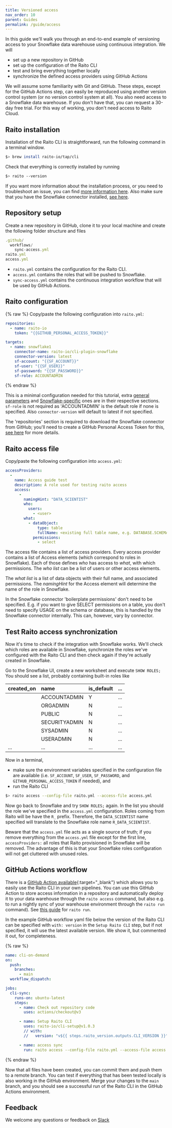 ```yaml
---
title: Versioned access
nav_order: 10
parent: Guides
permalink: /guide/access
---
```


In this guide we'll walk you through an end-to-end example of versioning access to your Snowflake data warehouse using continuous integration. We will
- set up a new repository in GitHub
- set up the configuration of the Raito CLI
- test and bring everything together locally
- synchronize the defined access providers using GitHub Actions
  
We will assume some familiarity with Git and GitHub. These steps, except for the GitHub Actions step, can easily be reproduced using another version control system (or no version control system at all). You also need access to a Snowflake data warehouse. 
If you don't have that, you can request a 30-day free trial. For this way of working, you don't need access to Raito Cloud.


## Raito installation

Installation of the Raito CLI is straightforward, run the following command in a terminal window.
```bash
$> brew install raito-io/tap/cli
```

Check that everything is correctly installed by running
```bash
$> raito --version
```

If you want more information about the installation process, or you need to troubleshoot an issue, you can find [more information here](/cli/installation). Also make sure that you have the Snowflake connector installed, [see here](/cli/installation#-to-a-data-source). 


## Repository setup

Create a new repository in GitHub, clone it to your local machine and create the following folder structure and files
```js
.github/
  workflows/
    sync-access.yml
raito.yml
access.yml
```

- `raito.yml` contains the configuration for the Raito CLI.
- `access.yml` contains the roles that will be pushed to Snowflake.
- `sync-access.yml` contains the continuous integration workflow that will be used by GitHub Actions.



## Raito configuration

{% raw %}
Copy/paste the following configuration into `raito.yml`:
```yaml
repositories:
  - name: raito-io
    token: "{{GITHUB_PERSONAL_ACCESS_TOKEN}}"

targets:
  - name: snowflake1
    connector-name: raito-io/cli-plugin-snowflake
    connector-version: latest
    sf-account: "{{SF_ACCOUNT}}"
    sf-user: "{{SF_USER}}"
    sf-password: "{{SF_PASSWORD}}"
    sf-role: ACCOUNTADMIN
```
{% endraw %}

This is a minimal configuration needed for this tutorial, extra [general parameters](/cli/configuration) and [Snowflake-specific](/cli/connectors/snowflake) ones are in their respective sections. `sf-role` is not required as 'ACCOUNTADMIN' is the default role if none is specified. Also `connector-version` will default to latest if not specified.

The 'repositories' section is required to download the Snowflake connector from GitHub; you'll need to create a GitHub Personal Access Token for this, [see here](/cli/installation#-to-a-data-source) for more details. 

<!-- TODO: Double check if this is required for public repos.  -->




## Raito access file

Copy/paste the following configuration into `access.yml`:
```yaml
accessProviders:
  -
    name: Access guide test
    description: A role used for testing raito access
    access:
      - 
        namingHint: "DATA_SCIENTIST"
        who:
          users:
            - <user>
        what:
          - dataObject:
              type: table
              fullName: <existing full table name, e.g. DATABASE.SCHEMA.TABLE>
            permissions:
              - select
```

The access file contains a list of access providers. Every access provider contains a list of Access elements (which correspond to roles in Snowflake). Each of those defines *who* has access to *what*, with which permissions. The *who list* can be a list of users or other access elements.
 <!-- (TODO: these can't be groups, right?).  -->
 The *what list* is a list of data objects with their full name, and associated permissions.  The *namingHint* for the Access element will determine the name of the role in Snowflake. 

In the Snowflake connector 'boilerplate permissions' don't need to be specified. E.g. if you want to give SELECT permissions on a table, you don't need to specify USAGE on the schema or database, this is handled by the Snowflake connector internally. This can, however, vary by connector.


## Test Raito access synchronization

Now it's time to check if the integration with Snowflake works. We'll check which roles are available in Snowflake, synchronize the roles we've configured with the Raito CLI and then check again if they're actually created in Snowflake. 

Go to the Snowflake UI, create a new worksheet and execute `SHOW ROLES;` You should see a list, probably containing built-in roles like

| created_on        | name         | is_default | ... |
|:-------------|:------------------|:------|:-----|
|            | ACCOUNTADMIN | Y  | ... |
|  | ORGADMIN   | N  | ... |
|            | PUBLIC      | N   | ... |
|            | SECURITYADMIN | N  | ... |
|            | SYSADMIN | N  | ... |
|            | USERADMIN | N  | ... |
| ... | ... | ... | ... |

Now in a terminal, 
* make sure the environment variables specified in the configuration file are available (i.e. `SF_ACCOUNT`, `SF_USER`, `SF_PASSWORD`, and `GITHUB_PERSONAL_ACCESS_TOKEN` if needed), and
* run the Raito CLI
```bash
$> raito access --config-file raito.yml --access-file access.yml
```


Now go back to Snowflake and try `SHOW ROLES;` again. In the list you should the role we've specified in the `access.yml` configuration. Roles coming from Raito will be have the `R_` prefix. Therefore, the `DATA_SCIENTIST` name specified will translate to the Snowflake role name
`R_DATA_SCIENTIST`. 

Beware that the `access.yml` file acts as a single source of truth; if you remove everything from the `access.yml` file except for the first line, `accessProviders:` all roles that Raito provisioned in Snowflake will be removed. The advantage of this is that your Snowflake roles configuration will not get cluttered with unused roles. 

## GitHub Actions workflow

There is a [GitHub Action available](https://github.com/raito-io/cli-setup){:target="_blank"} which allows you to easily use the Raito CLI in your own pipelines. You can use this GitHub Action to
store access information in a repository and automatically deploy it to your data warehouse through the `raito access` command, but also e.g. to run a nightly sync of your warehouse environment through the `raito run` command). See [this guide](/guide/run) for `raito run`. 

In the example GitHub workflow yaml file below the version of the Raito CLI can be specified with `with: version` in the `Setup Raito CLI` step, but if not specified, it will use the latest available version. We show it, but commented it out, for completeness. 

{% raw %}
```yaml
name: cli-on-demand
on: 
  push:
    branches:
      - main
  workflow_dispatch:

jobs:
  cli-sync:
    runs-on: ubuntu-latest
    steps:
      - name: Check out repository code
        uses: actions/checkout@v3

      - name: Setup Raito CLI
        uses: raito-io/cli-setup@v1.0.3
        // with:
        //   version: "v${{ steps.raito_version.outputs.CLI_VERSION }}"

      - name: access sync 
        run: raito access --config-file raito.yml --access-file access.yml
``` 
{% endraw %}

Now that all files have been created, you can commit them and push them to a remote branch. You can test if everything that has been tested locally is also working in the GitHub environment. Merge your changes to the `main` branch, and you should see a successful run of the Raito CLI in the GitHub Actions environment. 

## Feedback 

We welcome any questions or feedback on [Slack](https://raitocommunity.slack.com)